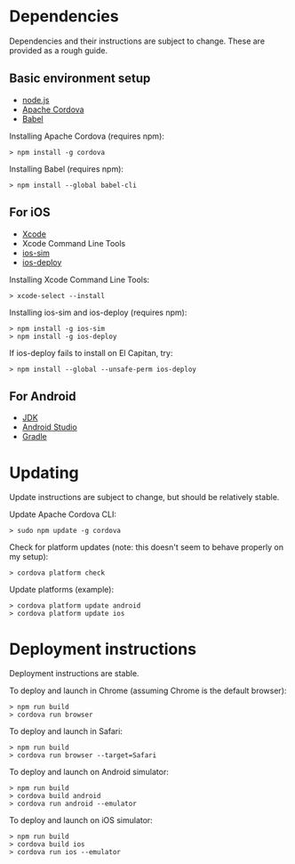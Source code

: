 Dependencies
=======================

Dependencies and their instructions are subject to change. These are provided as a rough guide.


Basic environment setup
-----------------------

* [node.js](http://nodejs.org)
* [Apache Cordova](https://cordova.apache.org/)
* [Babel](https://babeljs.io/)

Installing Apache Cordova (requires npm):
```
> npm install -g cordova
```

Installing Babel (requires npm):
```
> npm install --global babel-cli
```


For iOS
-----------------------

* [Xcode](https://developer.apple.com/xcode/)
* Xcode Command Line Tools
* [ios-sim](https://www.npmjs.com/package/ios-sim)
* [ios-deploy](https://www.npmjs.com/package/ios-deploy)

Installing Xcode Command Line Tools:
```
> xcode-select --install
```

Installing ios-sim and ios-deploy (requires npm):
```
> npm install -g ios-sim
> npm install -g ios-deploy
```

If ios-deploy fails to install on El Capitan, try:
```
> npm install --global --unsafe-perm ios-deploy
```


For Android
-----------------------

* [JDK](http://www.oracle.com/technetwork/java/javase/downloads/index.html)
* [Android Studio](https://developer.android.com/studio/index.html)
* [Gradle](https://gradle.org/)


Updating
=======================

Update instructions are subject to change, but should be relatively stable.

Update Apache Cordova CLI:
```
> sudo npm update -g cordova
```

Check for platform updates (note: this doesn't seem to behave properly on my setup):
```
> cordova platform check
```

Update platforms (example):
```
> cordova platform update android
> cordova platform update ios
```


Deployment instructions
=======================

Deployment instructions are stable.

To deploy and launch in Chrome (assuming Chrome is the default browser):
```
> npm run build
> cordova run browser
```

To deploy and launch in Safari:
```
> npm run build
> cordova run browser --target=Safari
```

To deploy and launch on Android simulator:

```
> npm run build
> cordova build android
> cordova run android --emulator
```

To deploy and launch on iOS simulator:

```
> npm run build
> cordova build ios
> cordova run ios --emulator
```
